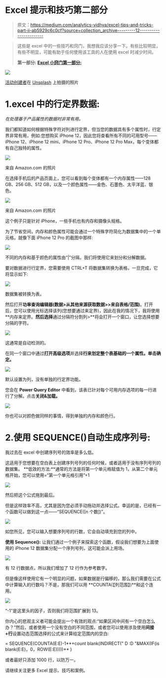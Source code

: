 # Excel 提示和技巧第二部分

> 原文：<https://medium.com/analytics-vidhya/excel-tips-and-tricks-part-ii-ab5929c6c0cf?source=collection_archive---------12----------------------->

> 这些是 excel 中的一些技巧和窍门，我想我应该分享一下。有些比较明显，有些不明显，可能有助于任何使用该工具的人在使用 excel 时减少时间。
> 
> **第一部分:** [**Excel 小窍门第一部分:**](/analytics-vidhya/excel-tips-and-tricks-part-i-12dd13d564de)

![](img/24323ea9891d1d4f43079b81ffe95a40.png)

[活动创建者](https://unsplash.com/@campaign_creators?utm_source=medium&utm_medium=referral)在 [Unsplash](https://unsplash.com?utm_source=medium&utm_medium=referral) 上拍摄的照片

# 1.excel 中的行定界数据:

*在处理基于产品属性的数据时非常有用。*

我们都知道如何根据特殊字符对列进行定界，但当您的数据具有多个属性时，行定界非常有用，例如:您想购买 iPhone 12，因此您将查看所有不同的可用型号——iPhone 12、iPhone 12 mini、iPhone 12 Pro、iPhone 12 Pro Max，每个变体都有自己独特的属性。

![](img/33c74897dd82728f002a2a3b7b6cb961.png)

来自 Amazon.com 的照片

在选择手机后的产品页面上，您可以看到每个变体都有一个内存属性——128 GB、256 GB、512 GB，以及一个颜色属性——金色、石墨色、太平洋蓝、银色。

![](img/c0cc48ddd82e6f9ff03e35a85592a5c3.png)

来自 Amazon.com 的照片

这个例子只是针对 iPhone，一些手机也有内存和摄像头规格。

为了节省空间，内存和颜色属性可能会通过一个特殊字符简化为数据集中的一个单元格，就像下面 iPhone 12 Pro 的截图中那样:

![](img/dfd1e0ab6135e42f66b240dbbb67b897.png)

不同的内存和基于颜色的属性由“|”分隔，我们将使用它来划分和分解数据。

要对数据进行行定界，您需要使用 CTRL+T 将数据集转换为表格，一旦完成，它将显示如下:

![](img/1e1b9f850a088273e1529be5d44ea4b5.png)

数据集被转换为表。

然后打开**功率查询编辑器(数据>从其他来源获取数据>>来自表格/范围)**。打开后，您可以使用光标选择该列(您想要通过来定界)，因此在我的情况下，我将使用**内存来定界。**然后选择**通过分隔符分割列>**将会打开一个窗口，让您选择想要分隔的字符。

![](img/6dcf385bf78d3ce4f9c5b2e0e0676b14.png)

这通常是自动检测的。

在同一个窗口中通过**打开高级选项**并选择**行来划定整个表基础的一个属性。单击确定。**

![](img/644fe7a323e80e847c6654a3e3b8fd3b.png)

默认设置为列，没有单独的行定界功能。

您会在 **Power Query Editor** 中看到，该表已针对每个可用内存选项的每一行进行了分解。点击**关闭&加载。**

![](img/22b4f7f1cf54f5a01f6bdf02c472c361.png)

你也可以对颜色做同样的事情，得到单独的内存和颜色行。

# 2.使用 SEQUENCE()自动生成序列号:

我过去在 excel 中创建序列号的效率是多么低。

这适用于您想要在空白表上创建序列号列的任何时候，或者适用于没有序列号列的数据集。
**低效的方法:**通常的方法是将第一个单元格赋值为 1，从第二个单元格开始，您可以使用=“第一个单元格引用”+1

![](img/4b4c52386d068169d06196e4b1cc02fd.png)

然后把这个公式拖到最后。

但是这样效率不高，尤其是因为您必须手动拖动并选择公式。幸运的是，已经有一个函数可以做到这一点——“SEQUENCE([n 个数])”。

![](img/c3867b6ad2b0f189a443638fc49e447c.png)

如您所见，您可以输入想要序列号的行数，它会自动填充到您的列中。

**使用 Sequence():** 让我们通过一个例子来探索这个函数，假设我们想要为上面使用的 iPhone 12 数据集分配一个序列号列，这可能会派上用场。

![](img/509b96fb2c5c723f57d4783c4b82349f.png)

有 12 行数据点，所以我们增加了 12 行作为参考数字。

但是像这样使用它有一个明显的问题，如果数据是行偏移的，那么我们需要在公式中计算输入的行数吗？不是，那我们可以用 **COUNTA(【列范围】)**和这个连用。

![](img/0dd5d5426c9ab22adf91654fa374c976.png)

“-1”是这里头的因子，否则我们将范围扩展到 13。

你内心的悲观主义者可能会提出一个有效的观点:“如果区间中间有一个空白怎么办？”然后，或者使用一个没有空白的不同范围，或者您可以使用涉及使用**间接+行**设置动态范围选择的公式来计算给定范围内的空白:

= SEQUENCE(COUNTA(E:E)-1**+count blank(INDIRECT(" D :D "&MAX(IF(is blank(E:E)，0，ROW(E:E)))))** )

或者最好只添加 1000 行，以防万一。

请继续关注更多 Excel 提示、技巧和案例。